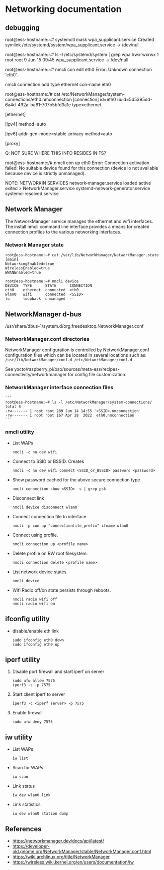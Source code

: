 # Networking documentation

## debugging

root@ess-hostname:~# systemctl mask wpa_supplicant.service
Created symlink /etc/systemd/system/wpa_supplicant.service -> /dev/null.

root@ess-hostname:~# ls -l /etc/systemd/system | grep wpa
lrwxrwxrwx 1 root root    9 Jun 15 09:45 wpa_supplicant.service -> /dev/null





root@ess-hostname:~# nmcli con edit eth0
Error: Unknown connection 'eth0'.

nmcli connection add type ethernet con-name eth0

root@ess-hostname:/# cat /etc/NetworkManager/system-connections/eth0.nmconnection
[connection]
id=eth0
uuid=5d5395dd-6a4d-492a-ba61-707b5bfd3a1e
type=ethernet

[ethernet]

[ipv4]
method=auto

[ipv6]
addr-gen-mode=stable-privacy
method=auto

[proxy]

Q: NOT SURE WHERE THIS INFO RESIDES IN FS?

root@ess-hostname:/# nmcli con up eth0
Error: Connection activation failed: No suitable device found for this connection (device lo
 not available because device is strictly unmanaged).

NOTE: NETWORKIN SERVICES
  network-manager.service                                                                           loaded active exited    >
  NetworkManager.service
  systemd-network-generator.service
systemd-resolved.service




## Network Manager

The NetworkManager service manages the ethernet and wifi interfaces. The install nmcli command line interface provides a means for created connection profiles to the various networking interfaces.

### Network Manager state

```
root@ess-hostname:~# cat /var/lib/NetworkManager/NetworkManager.state
[main]
NetworkingEnabled=true
WirelessEnabled=true
WWANEnabled=true

root@ess-hostname:~# nmcli device
DEVICE  TYPE      STATE      CONNECTION
eth0    ethernet  connected  eth0
wlan0   wifi      connected  <SSID>
lo      loopback  unmanaged  --
```

## NetworkManager d-bus

/usr/share/dbus-1/system.d/org.freedesktop.NetworkManager.conf

### NetworkManager.conf directories

NetworkManager configuration is controlled by NetworkManager.conf configuration files which can be located in several locations such as:
    ```
    /usr/lib/NetworkManager/conf.d
    /etc/NetworkManager/conf.d
    ```

See yocto/raspberry_pi/bsp/sources/meta-ess/recipes-connectivity/networkmanager for config file customization.

### NetworkManager interface connection files
    ```
    root@ess-hostname:~# ls -l /etc/NetworkManager/system-connections/
    total 8
    -rw------- 1 root root 289 Jun 14 14:55 '<SSID>.nmconnection'
    -rw------- 1 root root 167 Apr 28  2022  eth0.nmconnection
    ```

### nmcli utility

- List WAPs
    ```
    nmcli -c no dev wifi
    ```

- Connect to SSID or BSSID. Creates
    ```
    nmcli -c no dev wifi connect <SSID_or_BSSID> password <password>
    ```

- Show password cached for the above secure connection type
    ```
    nmcli connection show <SSID> -s | grep psk
    ```

- Disconnect link
    ```
    nmcli device disconnect wlan0
    ```

- Connect connection file to interface
    ```
    nmcli -p con up "connectionfile_prefix" ifname wlan0
    ```

- Connect using profile.
    ```
    nmcli connection up <profile name>
    ```

- Delete profile on RW root filesystem.
    ```
    nmcli connection delete <profile name>
    ```

- List network device states.
    ```
    nmcli device
    ```

- Wifi Radio off/on state persists through reboots.
    ````
    nmcli radio wifi off
    nmcli radio wifi on
    ````

## ifconfig utility

- disable/enable eth link
    ```
    sudo ifconfig eth0 down
    sudo ifconfig eth0 up
    ```

## iperf utility

1. Disable port firewall and start iperf on server
    ```
    sudo ufw allow 7575
    iperf3 -s -p 7575
    ```

1. Start client iperf to server
    ```
    iperf3 -c <iperf server> -p 7575
    ```

1. Enable firewall
    ```
    sudo ufw deny 7575
    ```

## iw utility

- List WAPs
    ```
    iw list
    ```

- Scan for WAPs
    ```
    iw scan
    ```

- Link status
    ```
    iw dev wlan0 link
    ```

- Link statistics
    ```
    iw dev wlan0 station dump
    ```

## References
- https://networkmanager.dev/docs/api/latest/
- https://developer-old.gnome.org/NetworkManager/stable/NetworkManager.conf.html
- https://wiki.archlinux.org/title/NetworkManager
- https://wireless.wiki.kernel.org/en/users/documentation/iw
